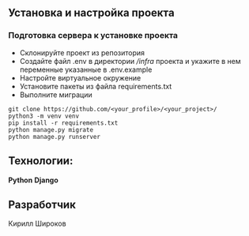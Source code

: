 
##  Установка и настройка проекта
### Подготовка сервера к установке проекта
- Склонируйте проект из репозитория
- Создайте файл .env в директории */infra* проекта и укажите в нем переменные указанные в .env.example
- Настройте виртуальное окружение
- Установите пакеты из файла requirements.txt
- Выполните миграции
```
git clone https://github.com/<your_profile>/<your_project>/
python3 -m venv venv
pip install -r requirements.txt
python manage.py migrate
python manage.py runserver

```

## Технологии:

**Python**
**Django**

## Разработчик
Кирилл Широков